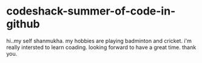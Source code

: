 # codeshack-summer-of-code-in-github

hi..my self shanmukha.
my hobbies are playing badminton and cricket.
i'm really intersted to learn coading.
looking forward to have a great time.
thank you.
